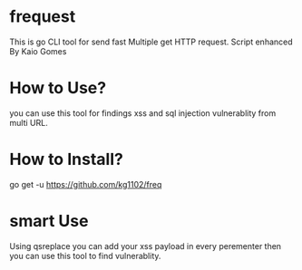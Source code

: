 # frequest
This is go CLI tool for send fast Multiple get HTTP request.
Script enhanced By Kaio Gomes

# How to Use?
you can use this tool for findings xss and sql injection vulnerablity from multi URL.

# How to Install?
go get -u https://github.com/kg1102/freq


# smart Use
Using qsreplace you can add your xss payload in every perementer then you can use this tool to find vulnerablity.
